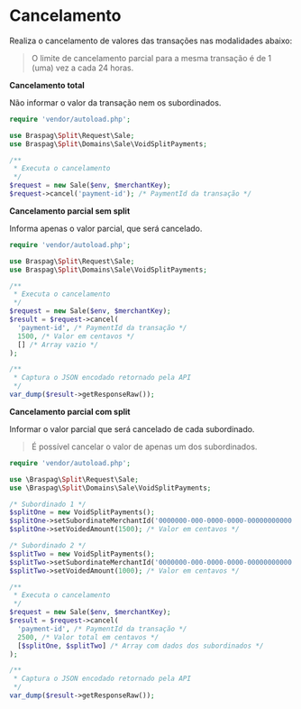 # Cancelamento

Realiza o cancelamento de valores das transações nas modalidades abaixo:

> O limite de cancelamento parcial para a mesma transação é de 1 (uma) vez a cada 24 horas.

**Cancelamento total**

Não informar o valor da transação nem os subordinados.

```php
require 'vendor/autoload.php';

use Braspag\Split\Request\Sale;
use Braspag\Split\Domains\Sale\VoidSplitPayments;

/**
 * Executa o cancelamento
 */
$request = new Sale($env, $merchantKey);
$request->cancel('payment-id'); /* PaymentId da transação */
```

**Cancelamento parcial sem split**

Informa apenas o valor parcial, que será cancelado.

```php
require 'vendor/autoload.php';

use Braspag\Split\Request\Sale;
use Braspag\Split\Domains\Sale\VoidSplitPayments;

/**
 * Executa o cancelamento
 */
$request = new Sale($env, $merchantKey);
$result = $request->cancel(
  'payment-id', /* PaymentId da transação */
  1500, /* Valor em centavos */
  [] /* Array vazio */
);

/**
 * Captura o JSON encodado retornado pela API
 */
var_dump($result->getResponseRaw());
```

**Cancelamento parcial com split**

Informar o valor parcial que será cancelado de cada subordinado.

> É possível cancelar o valor de apenas um dos subordinados.

```php
require 'vendor/autoload.php';

use \Braspag\Split\Request\Sale;
use \Braspag\Split\Domains\Sale\VoidSplitPayments;

/* Subordinado 1 */
$splitOne = new VoidSplitPayments();
$splitOne->setSubordinateMerchantId('0000000-000-0000-0000-00000000000'); /* Merchant ID do subordinado */
$splitOne->setVoidedAmount(1500); /* Valor em centavos */

/* Subordinado 2 */
$splitTwo = new VoidSplitPayments();
$splitTwo->setSubordinateMerchantId('0000000-000-0000-0000-00000000000'); /* Merchant ID do subordinado */
$splitTwo->setVoidedAmount(1000); /* Valor em centavos */

/**
 * Executa o cancelamento
 */
$request = new Sale($env, $merchantKey);
$result = $request->cancel(
  'payment-id', /* PaymentId da transação */
  2500, /* Valor total em centavos */
  [$splitOne, $splitTwo] /* Array com dados dos subordinados */
);

/**
 * Captura o JSON encodado retornado pela API
 */
var_dump($result->getResponseRaw());
```